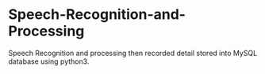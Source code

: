 # Speech-Recognition-and-Processing
Speech Recognition and processing then recorded detail stored into MySQL database using python3.
